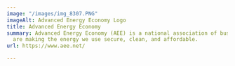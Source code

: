 ```yaml
---
image: "/images/img_8307.PNG"
imageAlt: Advanced Energy Economy Logo
title: Advanced Energy Economy
summary: Advanced Energy Economy (AEE) is a national association of businesses that
  are making the energy we use secure, clean, and affordable.
url: https://www.aee.net/

---
```

